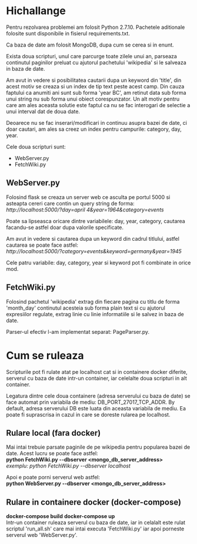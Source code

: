 # Hichallange

Pentru rezolvarea problemei am folosit Python 2.7.10. Pachetele aditionale
folosite sunt disponibile in fisierul requirements.txt. 

Ca baza de date am folosit MongoDB, dupa cum se cerea si in enunt.

Exista doua scripturi, unul care parcurge toate zilele unui an, parseaza
continutul paginilor preluat cu ajutorul pachetului 'wikipedia' si le salveaza
in baza de date.

Am avut in vedere si posibilitatea cautarii dupa un keyword din 'title', din 
acest motiv se creaza si un index de tip text peste acest camp.
Din cauza faptului ca anumiti ani sunt sub forma 'year BC', am retinut data
sub forma unui string nu sub forma unui obiect corespunzator. Un alt motiv
pentru care am ales aceasta solutie este faptul ca nu se fac interogari de
selectie a unui interval dat de doua date.

Deoarece nu se fac inserari/modificari in continuu asupra bazei de date, ci
doar cautari, am ales sa creez un index pentru campurile: category, day, year.

Cele doua scripturi sunt: 
- WebServer.py
- FetchWiki.py

<h2>WebServer.py</h2>
Folosind flask se creaza un server web ce asculta pe portul 5000 si asteapta cereri care contin un query string de forma: <br />
<i>http://localhost:5000/?day=april 4&year=1964&category=events</i>

Poate sa lipseasca oricare dintre variabilele: day, year, category, cautarea
facandu-se astfel doar dupa valorile specificate.

Am avut in vedere si cautarea dupa un keyword din cadrul titlului, astfel cautarea
se poate face astfel: <br />
<i>http://localhost:5000/?category=events&keyword=germany&year=1945</i>

Cele patru variabile: day, category, year si keyword pot fi combinate in orice mod.

<h2>FetchWiki.py</h2>
Folosind pachetul 'wikipedia' extrag din fiecare pagina cu titlu de forma 'month_day' continutul acesteia sub forma plain text si cu ajutorul expresiilor regulate, extrag linie cu linie informatiile si le salvez in baza de date.

Parser-ul efectiv l-am implementat separat: PageParser.py.

<h1>Cum se ruleaza</h1>
Scripturile pot fi rulate atat pe localhost cat si in containere docker diferite,
serverul cu baza de date intr-un container, iar celelalte doua scripturi in alt
container.

Legatura dintre cele doua containere (adresa serverului cu baza de date) se face automat prin variabila de mediu: DB_PORT_27017_TCP_ADDR. By default, adresa
serverului DB este luata din aceasta variabila de mediu. Ea poate fi suprascrisa in cazul in care se doreste rularea pe localhost.

<h2>Rulare local (fara docker)</h2>
Mai intai trebuie parsate paginile de pe wikipedia pentru popularea bazei de date. Acest lucru se poate face astfel: <br />
<b>python FetchWiki.py --dbserver &lt;mongo_db_server_address&gt;</b>
<br />
<i> exemplu: python FetchWiki.py --dbserver localhost</i>

Apoi e poate porni serverul web astfel: <br />
<b>python WebServer.py --dbserver &lt;mongo_db_server_address&gt;</b>

<h2>Rulare in containere docker (docker-compose)</h2>
<b>docker-compose build</b>
<b>docker-compose up</b>
<br />
Intr-un container ruleaza serverul cu baza de date, iar in celalalt este rulat scriptul 'run_all.sh' care mai intai executa 'FetchWiki.py' iar apoi porneste serverul web 'WebServer.py'.
